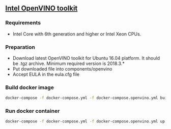 ## [Intel OpenVINO toolkit](https://software.intel.com/en-us/openvino-toolkit)

### Requirements

* Intel Core with 6th generation and higher or Intel Xeon CPUs.

### Preparation

* Download latest OpenVINO toolkit for Ubuntu 16.04 platform. It should be .tgz archive. Minimum required version is 2018.3.*
* Put downloaded file into components/openvino
* Accept EULA in the eula.cfg file

### Build docker image
```bash
docker-compose -f docker-compose.yml -f docker-compose.openvino.yml build
```

### Run docker container
```bash
docker-compose -f docker-compose.yml -f docker-compose.openvino.yml up -d
```
